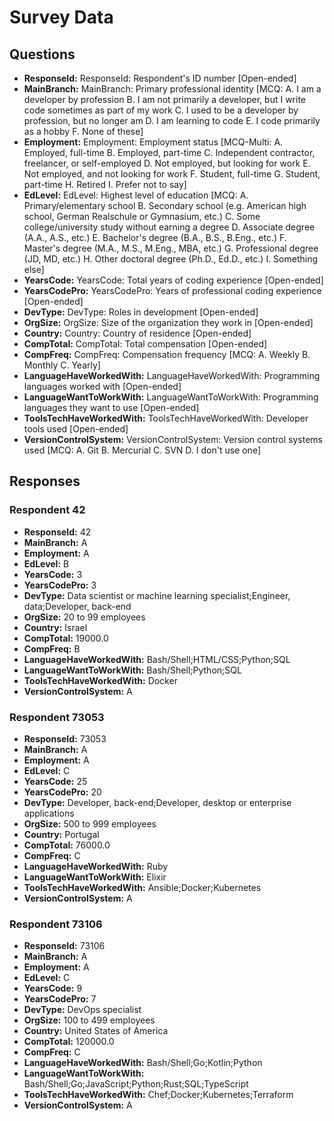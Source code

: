 # Survey Data

## Questions

- **ResponseId:** ResponseId: Respondent's ID number [Open-ended]
- **MainBranch:** MainBranch: Primary professional identity [MCQ: A. I am a developer by profession B. I am not primarily a developer, but I write code sometimes as part of my work C. I used to be a developer by profession, but no longer am D. I am learning to code E. I code primarily as a hobby F. None of these]
- **Employment:** Employment: Employment status [MCQ-Multi: A. Employed, full-time B. Employed, part-time C. Independent contractor, freelancer, or self-employed D. Not employed, but looking for work E. Not employed, and not looking for work F. Student, full-time G. Student, part-time H. Retired I. Prefer not to say]
- **EdLevel:** EdLevel: Highest level of education [MCQ: A. Primary/elementary school B. Secondary school (e.g. American high school, German Realschule or Gymnasium, etc.) C. Some college/university study without earning a degree D. Associate degree (A.A., A.S., etc.) E. Bachelor's degree (B.A., B.S., B.Eng., etc.) F. Master's degree (M.A., M.S., M.Eng., MBA, etc.) G. Professional degree (JD, MD, etc.) H. Other doctoral degree (Ph.D., Ed.D., etc.) I. Something else]
- **YearsCode:** YearsCode: Total years of coding experience [Open-ended]
- **YearsCodePro:** YearsCodePro: Years of professional coding experience [Open-ended]
- **DevType:** DevType: Roles in development [Open-ended]
- **OrgSize:** OrgSize: Size of the organization they work in [Open-ended]
- **Country:** Country: Country of residence [Open-ended]
- **CompTotal:** CompTotal: Total compensation [Open-ended]
- **CompFreq:** CompFreq: Compensation frequency [MCQ: A. Weekly B. Monthly C. Yearly]
- **LanguageHaveWorkedWith:** LanguageHaveWorkedWith: Programming languages worked with [Open-ended]
- **LanguageWantToWorkWith:** LanguageWantToWorkWith: Programming languages they want to use [Open-ended]
- **ToolsTechHaveWorkedWith:** ToolsTechHaveWorkedWith: Developer tools used [Open-ended]
- **VersionControlSystem:** VersionControlSystem: Version control systems used [MCQ: A. Git B. Mercurial C. SVN D. I don't use one]

## Responses

### Respondent 42

- **ResponseId:** 42
- **MainBranch:** A
- **Employment:** A
- **EdLevel:** B
- **YearsCode:** 3
- **YearsCodePro:** 3
- **DevType:** Data scientist or machine learning specialist;Engineer, data;Developer, back-end
- **OrgSize:** 20 to 99 employees
- **Country:** Israel
- **CompTotal:** 19000.0
- **CompFreq:** B
- **LanguageHaveWorkedWith:** Bash/Shell;HTML/CSS;Python;SQL
- **LanguageWantToWorkWith:** Bash/Shell;Python;SQL
- **ToolsTechHaveWorkedWith:** Docker
- **VersionControlSystem:** A

### Respondent 73053

- **ResponseId:** 73053
- **MainBranch:** A
- **Employment:** A
- **EdLevel:** C
- **YearsCode:** 25
- **YearsCodePro:** 20
- **DevType:** Developer, back-end;Developer, desktop or enterprise applications
- **OrgSize:** 500 to 999 employees
- **Country:** Portugal
- **CompTotal:** 76000.0
- **CompFreq:** C
- **LanguageHaveWorkedWith:** Ruby
- **LanguageWantToWorkWith:** Elixir
- **ToolsTechHaveWorkedWith:** Ansible;Docker;Kubernetes
- **VersionControlSystem:** A

### Respondent 73106

- **ResponseId:** 73106
- **MainBranch:** A
- **Employment:** A
- **EdLevel:** C
- **YearsCode:** 9
- **YearsCodePro:** 7
- **DevType:** DevOps specialist
- **OrgSize:** 100 to 499 employees
- **Country:** United States of America
- **CompTotal:** 120000.0
- **CompFreq:** C
- **LanguageHaveWorkedWith:** Bash/Shell;Go;Kotlin;Python
- **LanguageWantToWorkWith:** Bash/Shell;Go;JavaScript;Python;Rust;SQL;TypeScript
- **ToolsTechHaveWorkedWith:** Chef;Docker;Kubernetes;Terraform
- **VersionControlSystem:** A
